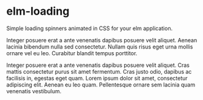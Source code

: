 # elm-loading
Simple loading spinners animated in CSS for your elm application.

Integer posuere erat a ante venenatis dapibus posuere velit aliquet. Aenean lacinia bibendum nulla sed consectetur. Nullam quis risus eget urna mollis ornare vel eu leo. Curabitur blandit tempus porttitor.

Integer posuere erat a ante venenatis dapibus posuere velit aliquet. Cras mattis consectetur purus sit amet fermentum. Cras justo odio, dapibus ac facilisis in, egestas eget quam. Lorem ipsum dolor sit amet, consectetur adipiscing elit. Aenean eu leo quam. Pellentesque ornare sem lacinia quam venenatis vestibulum.